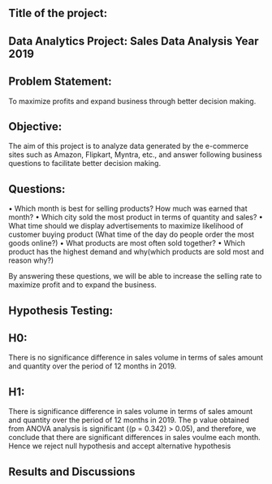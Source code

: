 Title of the project:
----
Data Analytics Project: Sales Data Analysis Year 2019
----

Problem Statement:
----
To maximize profits and expand business through better decision making.

Objective: 
----
The aim of this project is to analyze data generated by the e-commerce sites such as Amazon, Flipkart, Myntra, etc., and answer following business questions to facilitate better decision making.

Questions:
----
•	Which month is best for selling products? How much was earned that month?
•	Which city sold the most product in terms of quantity and sales?
•	What time should we display advertisements to maximize likelihood of customer buying product (What time of the day do people order the most goods online?)
•	What products are most often sold together?
•	Which product has the highest demand and why(which products are sold most and reason why?)

By answering these questions, we will be able to increase the selling rate to maximize profit   and to expand the business.

Hypothesis Testing:
-----
  H0: 
  --
  There is no significance difference in sales volume in terms of sales amount and quantity over the period of 12 months in 2019.
  
  H1: 
  --
  There is significance difference in sales volume in terms of sales amount and quantity over the period of 12 months in 2019.
  The p value obtained from ANOVA analysis is significant ((p = 0.342) > 0.05), and therefore, we conclude that there are significant differences in sales voulme each month. 
  Hence we reject null hypothesis and accept alternative hypothesis 

Results and Discussions
---
